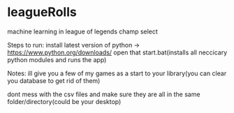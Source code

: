 # leagueRolls
machine learning in league of legends champ select

Steps to run:
install latest version of python -> https://www.python.org/downloads/
open that start.bat(installs all neccicary python modules and runs the app)

Notes:
ill give you a few of my games as a start to your library(you can clear you database to get rid of them)

dont mess with the csv files and make sure they are all in the same folder/directory(could be your desktop)
